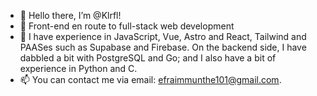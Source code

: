 - 👋 Hello there, I’m @Klrfl!
- 👀 Front-end en route to full-stack web development
- 🌱 I have experience in JavaScript, Vue, Astro and React, Tailwind and PAASes such as Supabase and Firebase. On the backend side, I have dabbled a bit with PostgreSQL and Go; and I also have a bit of experience in Python and C.
- 📫 You can contact me via email: efraimmunthe101@gmail.com.

<!---
Klrfl/Klrfl is a ✨ special ✨ repository because its `README.md` (this file) appears on your GitHub profile.
You can click the Preview link to take a look at your changes.
--->
